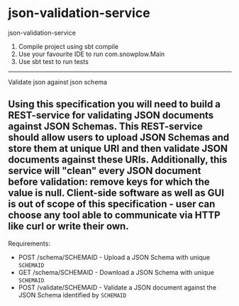 # json-validation-service
json-validation-service

1. Compile project using sbt compile
2. Use your favourite IDE to run com.snowplow.Main
3. Use sbt test to run tests
------------
Validate json against json schema

Using this specification you will need to build a REST-service for validating JSON documents against JSON Schemas.
This REST-service should allow users to upload JSON Schemas and store them at unique URI and then validate JSON documents against these URIs.
Additionally, this service will "clean" every JSON document before validation: remove keys for which the value is null.
Client-side software as well as GUI is out of scope of this specification - user can choose any tool able to communicate via HTTP like curl or write their own.
------------
Requirements:
- POST    /schema/SCHEMAID        - Upload a JSON Schema with unique `SCHEMAID`
- GET     /schema/SCHEMAID        - Download a JSON Schema with unique `SCHEMAID`
- POST    /validate/SCHEMAID      - Validate a JSON document against the JSON Schema identified by `SCHEMAID`